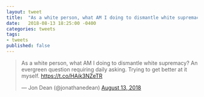 ```yaml
---
layout: tweet
title:  "As a white person, what AM I doing to dismantle white supremacy? An evergreen question requiring daily asking. Trying to get better at it myself."
date:   2018-08-13 18:25:00 -0400
categories: tweets
tags:
- tweets
published: false
---
```

<blockquote class="twitter-tweet" data-lang="en"><p lang="en" dir="ltr">As a white person, what AM I doing to dismantle white supremacy? An evergreen question requiring daily asking. Trying to get better at it myself. <a href="https://t.co/HAik3NZeTR">https://t.co/HAik3NZeTR</a></p>&mdash; Jon Dean (@jonathanedean) <a href="https://twitter.com/jonathanedean/status/1029131830870585349?ref_src=twsrc%5Etfw">August 13, 2018</a></blockquote>
<script async src="https://platform.twitter.com/widgets.js" charset="utf-8"></script>

